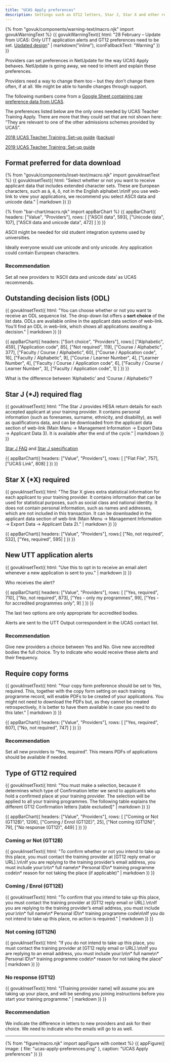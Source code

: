 ```yaml
---
title: "UCAS Apply preferences"
description: Settings such as GT12 letters, Star J, Star X and other requirements.
---
```

{% from "govuk/components/warning-text/macro.njk" import govukWarningText %}
{{ govukWarningText({
  html: "28 February – Update from UCAS: Only UTT application alerts and GT12 preferences need to be set. [Updated design](/publish-teacher-training-courses/ucas-apply-preferences-2)" | markdown("inline"),
  iconFallbackText: "Warning"
}) }}

Providers can set preferences in NetUpdate for the way UCAS Apply behaves. NetUpdate is going away, we need to inherit and explain these preferences.

Providers need a way to change them too – but they don’t change them often, if at all. We might be able to handle changes through support.

The following numbers come from a [Google Sheet containing raw preference data from UCAS](https://docs.google.com/spreadsheets/d/11YlO-_mbXoBMdZq2rPFiu6-Api4CHHYHiza41grj94A/).

The preferences listed below are the only ones needed by UCAS Teacher Training Apply. There are more that they could set that are not shown here: “They are relevant to one of the other admissions schemes provided by UCAS”.

[2018 UCAS Teacher Training: Set-up guide](https://www.ucas.com/file/115581/download?token=mv-G6P53) ([backup](/documents/utt-set-up-guide.pdf))

[2019 UCAS Teacher Training: Set-up guide](/documents/ucas-teacher-training-set-up-guide-2019.pdf)

## Format preferred for data download

{% from "govuk/components/inset-text/macro.njk" import govukInsetText %}
{{ govukInsetText({
  html: "Select whether or not you want to receive applicant data that includes extended character sets. These are European characters, such as á, ë, õ, not in the English alphabet.\n\nIf you use web-link to view your applications, we recommend you select ASCll data and unicode data." | markdown
}) }}

{% from "bar-chart/macro.njk" import appBarChart %}
{{ appBarChart({
  headers: ["Value", "Providers"],
  rows: [
    ["ASCII data", 593],
    ["Unicode data", 107],
    ["ASCII data and unicode data", 472]
  ]
}) }}

ASCII might be needed for old student integration systems used by universities.

Ideally everyone would use unicode and only unicode. Any application could contain European characters.

### Recommendation

Set all new providers to ‘ASCII data and unicode data’ as UCAS recommends.

## Outstanding decision lists (ODL)

{{ govukInsetText({
  html: "You can choose whether or not you want to receive an ODL sequence list. The drop-down list offers a **sort choice** of the list data. ODLs are available online in the applicant data section of web-link. You’ll find an ODL in web-link, which shows all applications awaiting a decision." | markdown
}) }}

{{ appBarChart({
  headers: ["Sort choice", "Providers"],
  rows:[
    ["Alphabetic", 459],
    ["Application code", 85],
    ["Not required", 119],
    ["Course / Alphabetic", 377],
    ["Faculty / Course / Alphabetic", 60],
    ["Course / Application code", 16],
    ["Faculty / Alphabetic", 9],
    ["Course / Learner Number", 4],
    ["Learner Number", 4],
    ["Faculty / Course / Application code", 6],
    ["Faculty / Course / Learner Number", 3],
    ["Faculty / Application code", 1]
  ]
}) }}

What is the difference between ‘Alphabetic’ and ‘Course / Alphabetic’?

## Star J (*J) required flag

{{ govukInsetText({
  html: "The Star J provides HESA return details for each accepted applicant at your training provider. It contains personal information (such as forenames, surname, ethnicity, and disability), as well as qualifications data, and can be downloaded from the applicant data section of web-link (Main Menu → Management Information → Export Data → Applicant Data 3). It is available after the end of the cycle." | markdown
}) }}

[Star J FAQ](https://www.hesa.ac.uk/collection/c16051/starj) and [Star J specification](https://www.hesa.ac.uk/collection/c17051/starj_specification.pdf)

{{ appBarChart({
  headers: ["Value", "Providers"],
  rows: [
    ["Flat File", 757],
    ["UCAS Link", 808]
  ]
}) }}

## Star X (*X) required

{{ govukInsetText({
  html: "The Star X gives extra statistical information for each applicant to your training provider. It contains information that can be used for statistical purposes, such as social class and national identity. It does not contain personal information, such as names and addresses, which are not included in this transaction. It can be downloaded in the applicant data section of web-link (Main Menu → Management Information → Export Data → Applicant Data 2)." | markdown
}) }}

{{ appBarChart({
  headers: ["Value", "Providers"],
  rows:[
    ["No, not required", 532],
    ["Yes, required", 595]
  ]
}) }}

## New UTT application alerts

{{ govukInsetText({
  html: "Use this to opt in to receive an email alert whenever a new application is sent to you." | markdown
}) }}

Who receives the alert?

{{ appBarChart({
  headers: ["Value", "Providers"],
  rows: [
    ["Yes, required", 710],
    ["No, not required", 873],
    ["Yes - only my programmes", 99],
    ["Yes - for accredited programmes only", 9]
  ]
}) }}

The last two options are only appropriate for accredited bodies.

Alerts are sent to the UTT Output correspondent in the UCAS contact list.

### Recommendation

Give new providers a choice between Yes and No. Give new accredited bodies the full choice. Try to indicate who would receive these alerts and their frequency.

## Require copy forms

{{ govukInsetText({
  html: "Your copy form preference should be set to Yes, required. This, together with the copy form setting on each training programme record, will enable PDFs to be created of your applications. You might not need to download the PDFs but, as they cannot be created retrospectively, it is better to have them available in case you need to do this later." | markdown
}) }}

{{ appBarChart({
  headers: ["Value", "Providers"],
  rows: [
    ["Yes, required", 607],
    ["No, not required", 747]
  ]
}) }}

### Recommendation

Set all new providers to “Yes, required”. This means PDFs of applications should be available if needed.

## Type of GT12 required

{{ govukInsetText({
  html: "You must make a selection, because it determines which type of Confirmation letter we send to applicants who hold a confirmed place at your training provider. The selection will be applied to all your training programmes. The following table explains the different GT12 Confirmation letters [table excluded]" | markdown
}) }}

{{ appBarChart({
  headers: ["Value", "Providers"],
  rows: [
    ["Coming or Not (GT12B)", 1206],
    ["Coming / Enrol (GT12E)", 25],
    ["Not coming (GT12N)", 79],
    ["No response (GT12)", 449]
  ]
}) }}

### Coming or Not (GT12B)

{{ govukInsetText({
  html: "To confirm whether or not you intend to take up this place, you must contact the training provider at [GT12 reply email or URL].\n\nIf you are replying to the training provider’s email address, you must include your:\n\n* full name\n* Personal ID\n* training programme code\n* reason for not taking the place (if applicable)" | markdown
}) }}

### Coming / Enrol (GT12E)

{{ govukInsetText({
  html: "To confirm that you intend to take up this place, you must contact the training provider at [GT12 reply email or URL].\n\nIf you are replying to the training provider’s email address, you must include your:\n\n* full name\n* Personal ID\n* training programme code\n\nIf you do not intend to take up this place, no action is required." | markdown
}) }}

### Not coming (GT12N)

{{ govukInsetText({
  html: "If you do not intend to take up this place, you must contact the training provider at [GT12 reply email or URL].\n\nIf you are replying to an email address, you must include your:\n\n* full name\n* Personal ID\n* training programme code\n* reason for not taking the place" | markdown
}) }}

### No response (GT12)

{{ govukInsetText({
  html: "[Training provider name] will assume you are taking up your place, and will be sending you joining instructions before you start your training programme." | markdown
}) }}

### Recommendation

We indicate the difference in letters to new providers and ask for their choice. We need to indicate who the emails will go to as well.

* * *

{% from "figure/macro.njk" import appFigure with context %}
{{ appFigure({
  image: {
    file: "ucas-apply-preferences.png"
  },
  caption: "UCAS Apply preferences"
}) }}
